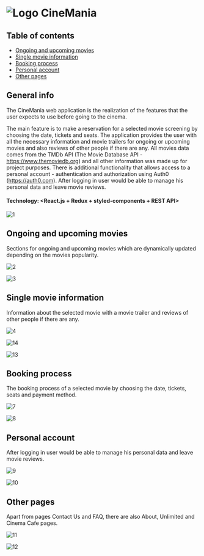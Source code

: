 # ![Logo](https://user-images.githubusercontent.com/105418561/206017485-1c713774-f570-479c-8e49-ec056dfe8354.png) CineMania

## Table of contents

- [Ongoing and upcoming movies](#ongoing-and-upcoming-movies)
- [Single movie information](#single-movie-information)
- [Booking process](#booking-process)
- [Personal account](#personal-account)
- [Other pages](#other-pages)

## General info

The CineMania web application is the realization of the features that the user expects to use before going to the cinema.

The main feature is to make a reservation for a selected movie screening by choosing the date, tickets and seats. The application provides the user with all the necessary information and movie trailers for ongoing or upcoming movies and also reviews of other people if there are any. All movies data comes from the TMDb API (The Movie Database API - https://www.themoviedb.org) and all other information was made up for project purposes. There is additional functionality that allows access to a personal account - authentication and authorization using Auth0 (https://auth0.com). After logging in user would be able to manage his personal data and leave movie reviews.

#### Technology: <React.js + Redux + styled-components + REST API>

![1](https://user-images.githubusercontent.com/105418561/206018730-1c63e90a-18bb-435c-9cb2-f8868f440258.jpg)

## Ongoing and upcoming movies

Sections for ongoing and upcoming movies which are dynamically updated depending on the movies popularity.

![2](https://user-images.githubusercontent.com/105418561/206020234-f6f482ec-0a84-4be0-9d81-3aebc2a995cd.jpg)

![3](https://user-images.githubusercontent.com/105418561/206020241-e86b8261-6a47-459a-834f-3f8f3655b437.jpg)

## Single movie information

Information about the selected movie with a movie trailer and reviews of other people if there are any.

![4](https://user-images.githubusercontent.com/105418561/206023173-5fcc13c6-0a82-436b-95ef-d2ca563e68d3.jpg)

![14](https://user-images.githubusercontent.com/105418561/206024618-50bffc96-402a-4d0b-a38e-7f4db6d94632.jpg)

![13](https://user-images.githubusercontent.com/105418561/206024858-72de362b-df95-4cd8-8e6c-7f7cd4c79e7e.jpg)

## Booking process

The booking process of a selected movie by choosing the date, tickets, seats and payment method.

![7](https://user-images.githubusercontent.com/105418561/206025903-12336071-6476-4692-bb72-9203a1af0bc4.jpg)

![8](https://user-images.githubusercontent.com/105418561/206025909-b078b89f-020b-45ba-a7cd-b32279120bcf.jpg)

## Personal account

After logging in user would be able to manage his personal data and leave movie reviews.

![9](https://user-images.githubusercontent.com/105418561/206026466-2ec68b32-85b0-4399-b404-0b6df509cc6f.jpg)

![10](https://user-images.githubusercontent.com/105418561/206026469-036481ca-2b9f-4d0f-bd28-385234e857b1.jpg)

## Other pages

Apart from pages Contact Us and FAQ, there are also About, Unlimited and Cinema Cafe pages.

![11](https://user-images.githubusercontent.com/105418561/206027805-317c9243-9989-452d-bf12-f7b91b581475.jpg)

![12](https://user-images.githubusercontent.com/105418561/206027812-01f2c122-fdfb-47f3-8b7f-42c1e5ca7194.jpg)
